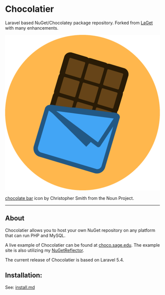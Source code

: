 # Chocolatier

Laravel based NuGet/Chocolatey package repository. Forked from [LaGet](https://github.com/ikkentim/LaGet) with many enhancements.


<img src="https://raw.githubusercontent.com/MelonSmasher/Chocolatier/master/public/images/logo/logo2x.png" alt="logo" style="width: 512px;"/>


[chocolate bar](https://thenounproject.com/term/chocolate/621397/) icon by Christopher Smith from the Noun Project.

---

## About

Chocolatier allows you to host your own NuGet repository on any platform that can run PHP and MySQL. 

A live example of Chocolatier can be found at [choco.sage.edu](https://choco.sage.edu). The example site is also utilizing my [NuGetReflector](https://github.com/MelonSmasher/NuGetReflector).

The current release of Chocolatier is based on Laravel 5.4.

## Installation:

See: [install.md](docs/install.md)

